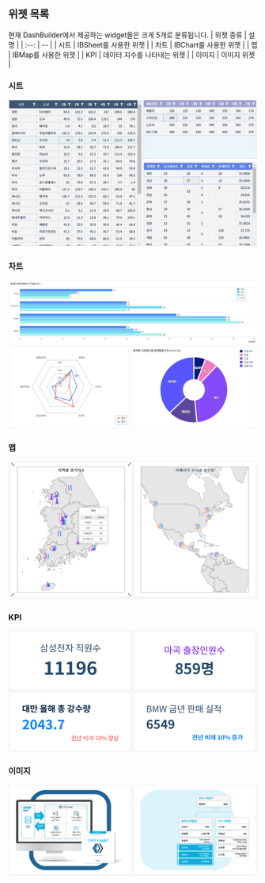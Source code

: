 ## 위젯 목록

현재 DashBuilder에서 제공하는 widget들은 크게 5개로 분류됩니다.
| 위젯 종류 | 설명 |
| :--: | -- |
| 시트 | IBSheet를 사용한 위젯 |
| 차트 | IBChart를 사용한 위젯 |
| 맵 | IBMap를 사용한 위젯 |
| KPI | 데이터 지수를 나타내는 위젯 |
| 이미지 | 이미지 위젯 |

### 시트

![시트](../../assets/img/wiget-kind/ibsheet.png)

### 차트

![차트](../../assets/img/wiget-kind/ibchart.png)

### 맵

![맵](../../assets/img/wiget-kind/map.png)

### KPI

![KPI](../../assets/img/wiget-kind/kpi.png)

### 이미지

![이미지](../../assets/img/wiget-kind/image.png)
